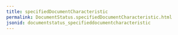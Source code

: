 ```yaml
---
title: specifiedDocumentCharacteristic
permalink: DocumentStatus.specifiedDocumentCharacteristic.html
jsonid: documentstatus_specifieddocumentcharacteristic
---
```

